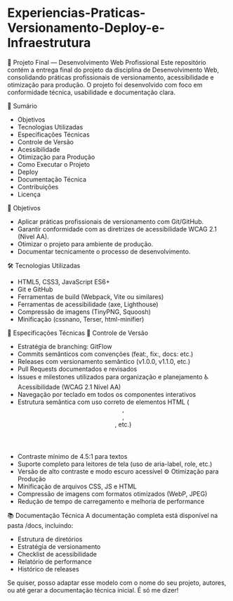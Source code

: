 # Experiencias-Praticas-Versionamento-Deploy-e-Infraestrutura

🚀 Projeto Final — Desenvolvimento Web Profissional
Este repositório contém a entrega final do projeto da disciplina de Desenvolvimento Web, consolidando práticas profissionais de versionamento, acessibilidade e otimização para produção. O projeto foi desenvolvido com foco em conformidade técnica, usabilidade e documentação clara.

📌 Sumário
- Objetivos
- Tecnologias Utilizadas
- Especificações Técnicas
- Controle de Versão
- Acessibilidade
- Otimização para Produção
- Como Executar o Projeto
- Deploy
- Documentação Técnica
- Contribuições
- Licença

🎯 Objetivos
- Aplicar práticas profissionais de versionamento com Git/GitHub.
- Garantir conformidade com as diretrizes de acessibilidade WCAG 2.1 (Nível AA).
- Otimizar o projeto para ambiente de produção.
- Documentar tecnicamente o processo de desenvolvimento.

🛠️ Tecnologias Utilizadas
- HTML5, CSS3, JavaScript ES6+
- Git e GitHub
- Ferramentas de build (Webpack, Vite ou similares)
- Ferramentas de acessibilidade (axe, Lighthouse)
- Compressão de imagens (TinyPNG, Squoosh)
- Minificação (cssnano, Terser, html-minifier)

📐 Especificações Técnicas
🔀 Controle de Versão
- Estratégia de branching: GitFlow
- Commits semânticos com convenções (feat:, fix:, docs: etc.)
- Releases com versionamento semântico (v1.0.0, v1.1.0, etc.)
- Pull Requests documentados e revisados
- Issues e milestones utilizados para organização e planejamento
♿ Acessibilidade (WCAG 2.1 Nível AA)
- Navegação por teclado em todos os componentes interativos
- Estrutura semântica com uso correto de elementos HTML (<header>, <nav>, <main>, etc.)
- Contraste mínimo de 4.5:1 para textos
- Suporte completo para leitores de tela (uso de aria-label, role, etc.)
- Versão de alto contraste e modo escuro acessível
⚙️ Otimização para Produção
- Minificação de arquivos CSS, JS e HTML
- Compressão de imagens com formatos otimizados (WebP, JPEG)
- Redução de tempo de carregamento e melhoria de performance

📚 Documentação Técnica
A documentação completa está disponível na pasta /docs, incluindo:
- Estrutura de diretórios
- Estratégia de versionamento
- Checklist de acessibilidade
- Relatório de performance
- Histórico de releases


Se quiser, posso adaptar esse modelo com o nome do seu projeto, autores, ou até gerar a documentação técnica inicial. É só me dizer!

